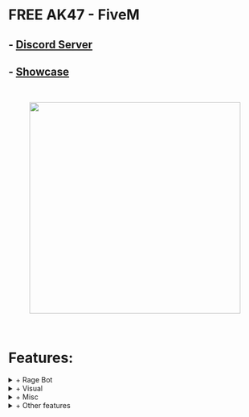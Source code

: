 # FREE AK47 - FiveM

## - [Discord Server](https://discord.gg/ak-47)
## - [Showcase](https://youtu.be/PrniWsCfTwc)

<br>

<p align=center><img src='https://cdn.discordapp.com/attachments/1229787396665774131/1229895317198077992/image.png?ex=66315845&is=661ee345&hm=28365260df3758dd9db4732ceecc2c6127d84c536cd3c6788a932ccbeba4c22e&' height=420px></p>


<br>

# Features:
<details>
<summary>+ Rage Bot</summary>
<ul><li>- Rapid Fire</li>
<li>- Anti Aim (Jitter)</li>
<li>- Auto wall</li></ul>
</details>
<details>
<summary>+ Visual</summary>
<ul><li>- ESP (BOX, SKELETON AND MORE)</li>
<li>- CHAMS</li>
<li>- ITEM ESP</li>
<li>- FLAGS</li>
<li>- FOV changer</li></ul>
</details>
<details>
<summary>+ Misc</summary>
<ul><li>- Night mode</li>
<li>- Sky box changer</li>
<li>- No flash</li>
<li>- No smoke</li>
<li>- Third person</li>
<li>- No impact</li></ul>
</details>
<details>
<summary>+ Other features</summary>
<ul><li>- Inventory changer with item dump</li>
<li>- In game skin changer</li>
<li> - Config tab</li>
<li>- No smoke</li>
<li>- Plant bomb anywhere (only works at the beginning of the round for a second only)</li>
<li>- And More</li></ul>
</details>
